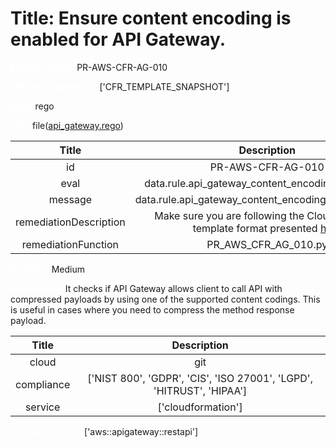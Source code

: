 



# Title: Ensure content encoding is enabled for API Gateway.


***<font color="white">Master Test Id:</font>*** PR-AWS-CFR-AG-010

***<font color="white">Master Snapshot Id:</font>*** ['CFR_TEMPLATE_SNAPSHOT']

***<font color="white">type:</font>*** rego

***<font color="white">rule:</font>*** file([api_gateway.rego])  
  
  
  
  

|Title|Description|
| :---: | :---: |
|id|PR-AWS-CFR-AG-010|
|eval|data.rule.api_gateway_content_encoding_is_enabled|
|message|data.rule.api_gateway_content_encoding_is_enabled_err|
|remediationDescription|Make sure you are following the Cloudformation template format presented <a href='https://docs.aws.amazon.com/AWSCloudFormation/latest/UserGuide/aws-resource-apigateway-restapi.html#cfn-apigateway-restapi-minimumcompressionsize' target='_blank'>here</a>|
|remediationFunction|PR_AWS_CFR_AG_010.py|


***<font color="white">Severity:</font>*** Medium

***<font color="white">Description:</font>*** It checks if API Gateway allows client to call API with compressed payloads by using one of the supported content codings. This is useful in cases where you need to compress the method response payload.  
  
  

|Title|Description|
| :---: | :---: |
|cloud|git|
|compliance|['NIST 800', 'GDPR', 'CIS', 'ISO 27001', 'LGPD', 'HITRUST', 'HIPAA']|
|service|['cloudformation']|


***<font color="white">Resource Types:</font>*** ['aws::apigateway::restapi']


[api_gateway.rego]: https://github.com/prancer-io/prancer-compliance-test/tree/master/aws/iac/api_gateway.rego
